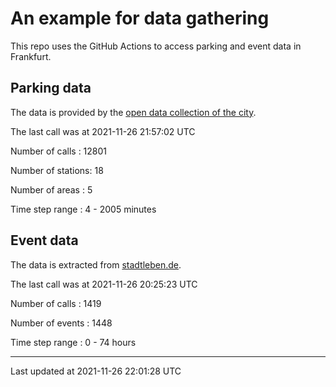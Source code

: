# An example for data gathering

This repo uses the GitHub Actions to access parking and event data in Frankfurt.

## Parking data
The data is provided by the [open data collection of the city](https://www.offenedaten.frankfurt.de/).

The last call was at 2021-11-26 21:57:02 UTC

Number of calls   : 12801

Number of stations:    18

Number of areas   :     5

Time step range   :     4 -  2005 minutes


## Event data
The data is extracted from [stadtleben.de](https://stadtleben.de/frankfurt/).

The last call was at 2021-11-26 20:25:23 UTC

Number of calls   : 1419

Number of events  : 1448

Time step range   :    0 -   74 hours


----

Last updated at 2021-11-26 22:01:28 UTC
